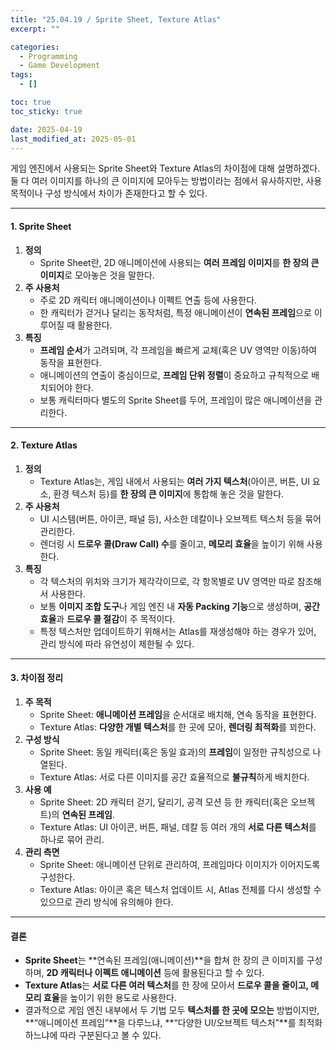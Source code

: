 ```yaml
---
title: "25.04.19 / Sprite Sheet, Texture Atlas"
excerpt: ""

categories:
  - Programming
  - Game Development
tags:
  - []

toc: true
toc_sticky: true

date: 2025-04-19
last_modified_at: 2025-05-01
---
```


게임 엔진에서 사용되는 Sprite Sheet와 Texture Atlas의 차이점에 대해 설명하겠다. 둘 다 여러 이미지를 하나의 큰 이미지에 모아두는 방법이라는 점에서 유사하지만, 사용 목적이나 구성 방식에서 차이가 존재한다고 할 수 있다.

---

#### **1\. Sprite Sheet**

1.  **정의**
    - Sprite Sheet란, 2D 애니메이션에 사용되는 **여러 프레임 이미지**를 **한 장의 큰 이미지**로 모아놓은 것을 말한다.
2.  **주 사용처**
    - 주로 2D 캐릭터 애니메이션이나 이펙트 연출 등에 사용한다.
    - 한 캐릭터가 걷거나 달리는 동작처럼, 특정 애니메이션이 **연속된 프레임**으로 이루어질 때 활용한다.
3.  **특징**
    - **프레임 순서**가 고려되며, 각 프레임을 빠르게 교체(혹은 UV 영역만 이동)하여 동작을 표현한다.
    - 애니메이션의 연출이 중심이므로, **프레임 단위 정렬**이 중요하고 규칙적으로 배치되어야 한다.
    - 보통 캐릭터마다 별도의 Sprite Sheet를 두어, 프레임이 많은 애니메이션을 관리한다.

---

#### **2\. Texture Atlas**

1.  **정의**
    - Texture Atlas는, 게임 내에서 사용되는 **여러 가지 텍스처**(아이콘, 버튼, UI 요소, 환경 텍스처 등)를 **한 장의 큰 이미지**에 통합해 놓은 것을 말한다.
2.  **주 사용처**
    - UI 시스템(버튼, 아이콘, 패널 등), 사소한 데칼이나 오브젝트 텍스처 등을 묶어 관리한다.
    - 렌더링 시 **드로우 콜(Draw Call) 수**를 줄이고, **메모리 효율**을 높이기 위해 사용한다.
3.  **특징**
    - 각 텍스처의 위치와 크기가 제각각이므로, 각 항목별로 UV 영역만 따로 참조해서 사용한다.
    - 보통 **이미지 조합 도구**나 게임 엔진 내 **자동 Packing 기능**으로 생성하며, **공간 효율**과 **드로우 콜 절감**이 주 목적이다.
    - 특정 텍스처만 업데이트하기 위해서는 Atlas를 재생성해야 하는 경우가 있어, 관리 방식에 따라 유연성이 제한될 수 있다.

---

#### **3\. 차이점 정리**

1.  **주 목적**
    - Sprite Sheet: **애니메이션 프레임**을 순서대로 배치해, 연속 동작을 표현한다.
    - Texture Atlas: **다양한 개별 텍스처**를 한 곳에 모아, **렌더링 최적화**를 꾀한다.
2.  **구성 방식**
    - Sprite Sheet: 동일 캐릭터(혹은 동일 효과)의 **프레임**이 일정한 규칙성으로 나열된다.
    - Texture Atlas: 서로 다른 이미지를 공간 효율적으로 **불규칙**하게 배치한다.
3.  **사용 예**
    - Sprite Sheet: 2D 캐릭터 걷기, 달리기, 공격 모션 등 한 캐릭터(혹은 오브젝트)의 **연속된 프레임**.
    - Texture Atlas: UI 아이콘, 버튼, 패널, 데칼 등 여러 개의 **서로 다른 텍스처**를 하나로 묶어 관리.
4.  **관리 측면**
    - Sprite Sheet: 애니메이션 단위로 관리하여, 프레임마다 이미지가 이어지도록 구성한다.
    - Texture Atlas: 아이콘 혹은 텍스처 업데이트 시, Atlas 전체를 다시 생성할 수 있으므로 관리 방식에 유의해야 한다.

---

#### **결론**

- **Sprite Sheet**는 **연속된 프레임(애니메이션)**을 합쳐 한 장의 큰 이미지를 구성하며, **2D 캐릭터나 이펙트 애니메이션** 등에 활용된다고 할 수 있다.
- **Texture Atlas**는 **서로 다른 여러 텍스처**를 한 장에 모아서 **드로우 콜을 줄이고, 메모리 효율**을 높이기 위한 용도로 사용한다.
- 결과적으로 게임 엔진 내부에서 두 기법 모두 **텍스처를 한 곳에 모으는** 방법이지만, **“애니메이션 프레임”**을 다루느냐, **“다양한 UI/오브젝트 텍스처”**를 최적화하느냐에 따라 구분된다고 볼 수 있다.
